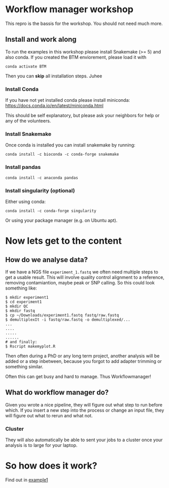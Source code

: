 # Workflow manager workshop

This repro is the bassis for the workshop. You should not need much more.


## Install and work along
To run the examples in this workshop please install Snakemake (>= 5) 
and also conda. If you created the BTM enviorement, please load it with

```
conda activate BTM
```
Then you can **skip** all installation steps. Juhee

### Install Conda
If you have not yet installed conda please install miniconda:
https://docs.conda.io/en/latest/miniconda.html

This should be self explanatory, but please ask your neighbors for help
or any of the volunteers.

### Install Snakemake
Once conda is installed you can install snakemake by running:

```
conda install -c bioconda -c conda-forge snakemake
```

### Install pandas
```
conda install -c anaconda pandas
```

### Install singularity (optional)
Either using conda:
```
conda install -c conda-forge singularity
```
Or using your package manager (e.g. on Ubuntu apt).


# Now lets get to the content
## How do we analyse data?

If we have a NGS file `experiment_1.fastq` we often need multiple steps 
to get a usable result. This will involve quality control
alignment to a reference, removing contamiantion, maybe peak or SNP calling. So this could look something like:

```
$ mkdir experiment1
$ cd experiment1
$ mkdir QC
$ mkdir fastq
$ cp ~/Downloads/experiment1.fastq fastq/raw.fastq
$ demultiplexIt -i fastq/raw.fastq -o demultiplexed/...
...
....
.....
......
# and finally:
$ Rscript makemyplot.R
```

Then often during a PhD or any long term project, another analysis will be
added or a step inbetween, because you forgot to add adapter trimming or 
something similar.

Often this can get busy and hard to manage. Thus Workflowmanager!


## What do workflow manager do?

Given you wrote a nice pipeline, they will figure out what step to 
run before which. If you insert a new step into the process or change
an input file, they will figure out what to rerun and what not.

### Cluster
They will also automatically be able to sent your jobs to a cluster once your
analysis is to large for your laptop.


# So how does it work?
Find out in [example1](1_basicExample)
